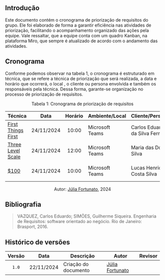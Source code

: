 ## Introdução

Este documento contém o cronograma de priorização de requisitos do grupo. Ele foi elaborado de forma a garantir eficiência nas atividades de priorização, facilitando o acompanhamento organizado das ações pela equipe. Vale ressaltar, que a equipe conta com um quadro Kanban, na plataforma Miro, que sempre é atualizado de acordo com o andamento das atividades.


## Cronograma

Conforme podemos observar na tabela 1, o cronograma é estruturado em técnica, que se refere a técnica de priorização que será realizada, a data e horário que ocorrerá, o local , o cliente ou persona envolvida e também os responsáveis pela técnica. Dessa forma, garante-se organização no processo de priorização de requisitos.

<div align="center">
    <p>Tabela 1: Cronograma de priorização de requisitos</p>
</div>

<center>

| Técnica | Data | Horário | Ambiente/Local | Cliente/Persona | Responsável(eis) | 
| ------- | :--: | :-----: | -------------- | --------------- | ------------- |
| [First Things First](first_things_first.md) | 24/11/2024 | 10:00 | Microsoft Teams | Carlos Eduardo da Silva Ferreira | [Cristiano Morais](https://github.com/CristianoMoraiss), [Júlia Fortunato](https://github.com/julia-fortunato), [Maurício Ferreira](https://github.com/mauricio-araujoo) |
| [Three Level Scale](three_level_scale.md) | 24/11/2024 | 12:00 | Microsoft Teams | Maria das Dores Silva | [Júlia Fortunato](https://github.com/julia-fortunato), [Maurício Ferreira](https://github.com/mauricio-araujoo) |
| [$100](100dol.md) | 24/11/2024 | 10:00 | Microsoft Teams | Lucas Henrique Costa Silva | [Ana Catarina Santos](https://github.com/an4catarina), [Nicolas Bomfim](https://github.com/nickgehjk) |


</center>

<div align="center">
    <p>Autor: <a href="https://github.com/julia-fortunato">Júlia Fortunato</a>, 2024</p>
</div>


## Bibliografia

> VAZQUEZ, Carlos Eduardo; SIMÕES, Guilherme Siqueira. Engenharia de Requisitos: software orientado ao negócio. Rio de Janeiro: Brasport, 2016.


## Histórico de versões

| Versão | Data       | Descrição            | Autor                                                 |         Revisor         |
| :----: | ---------- | -------------------- | ----------------------------------------------------- | :---------------------: |
| `1.0`  | 22/11/2024 | Criação do documento | [Júlia Fortunato](https://github.com/julia-fortunato) | [](https://github.com/) |